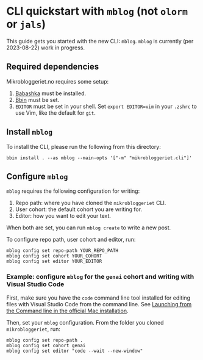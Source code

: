 # CLI quickstart with `mblog` (not `olorm` or `jals`)

This guide gets you started with the new CLI: `mblog`.
`mblog` is currently (per 2023-08-22) work in progress.

## Required dependencies

Mikrobloggeriet.no requires some setup:

1. [Babashka] must be installed.
2. [Bbin] must be set.
3. `EDITOR` must be set in your shell.
   Set `export EDITOR=vim` in your `.zshrc` to use Vim, like the default for `git`.

[Babashka]: https://babashka.org/
[Bbin]: https://github.com/babashka/bbin

## Install `mblog`

To install the CLI, please run the following from this directory:

```shell
bbin install . --as mblog --main-opts '["-m" "mikrobloggeriet.cli"]'
```

## Configure `mblog`

`mblog` requires the following configuration for writing:

1. Repo path: where you have cloned the `mikrobloggeriet` CLI.
2. User cohort: the default cohort you are writing for.
3. Editor: how you want to edit your text.

When both are set, you can run `mblog create` to write a new post.

To configure repo path, user cohort and editor, run:

    mblog config set repo-path YOUR_REPO_PATH
    mblog config set cohort YOUR_COHORT
    mblog config set editor YOUR_EDITOR

### Example: configure `mblog` for the `genai` cohort and writing with Visual Studio Code

First, make sure you have the `code` command line tool installed for editing files with Visual Studio Code from the command line.
See [Launching from the Command line in the official Mac installation][code-docs-setup-mac].

[code-docs-setup-mac]: https://code.visualstudio.com/docs/setup/mac

Then, set your `mblog` configuration.
From the folder you cloned `mikrobloggeriet`, run:

    mblog config set repo-path .
    mblog config set cohort genai
    mblog config set editor "code --wait --new-window"
